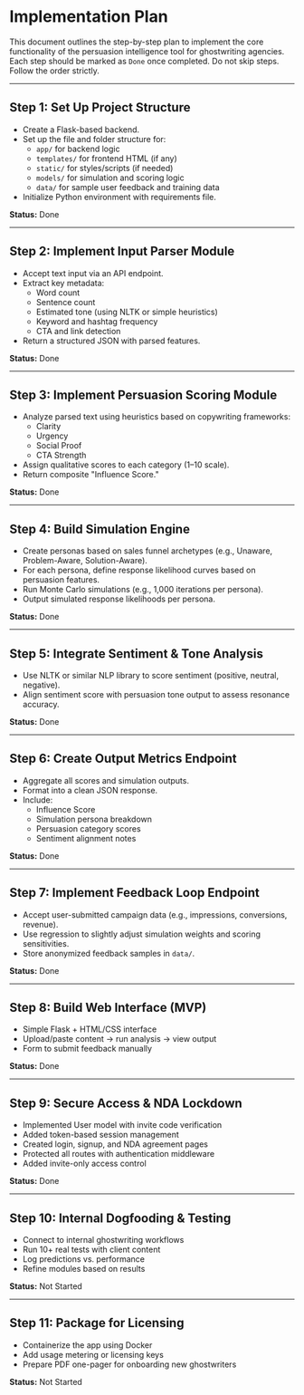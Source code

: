 # Implementation Plan

This document outlines the step-by-step plan to implement the core functionality of the persuasion intelligence tool for ghostwriting agencies. Each step should be marked as `Done` once completed. Do not skip steps. Follow the order strictly.

---

## Step 1: Set Up Project Structure

- Create a Flask-based backend.
- Set up the file and folder structure for:
  - `app/` for backend logic
  - `templates/` for frontend HTML (if any)
  - `static/` for styles/scripts (if needed)
  - `models/` for simulation and scoring logic
  - `data/` for sample user feedback and training data
- Initialize Python environment with requirements file.

**Status:** Done

---

## Step 2: Implement Input Parser Module

- Accept text input via an API endpoint.
- Extract key metadata:
  - Word count
  - Sentence count
  - Estimated tone (using NLTK or simple heuristics)
  - Keyword and hashtag frequency
  - CTA and link detection
- Return a structured JSON with parsed features.

**Status:** Done

---

## Step 3: Implement Persuasion Scoring Module

- Analyze parsed text using heuristics based on copywriting frameworks:
  - Clarity
  - Urgency
  - Social Proof
  - CTA Strength
- Assign qualitative scores to each category (1–10 scale).
- Return composite "Influence Score."

**Status:** Done

---

## Step 4: Build Simulation Engine

- Create personas based on sales funnel archetypes (e.g., Unaware, Problem-Aware, Solution-Aware).
- For each persona, define response likelihood curves based on persuasion features.
- Run Monte Carlo simulations (e.g., 1,000 iterations per persona).
- Output simulated response likelihoods per persona.

**Status:** Done

---

## Step 5: Integrate Sentiment & Tone Analysis

- Use NLTK or similar NLP library to score sentiment (positive, neutral, negative).
- Align sentiment score with persuasion tone output to assess resonance accuracy.

**Status:** Done

---

## Step 6: Create Output Metrics Endpoint

- Aggregate all scores and simulation outputs.
- Format into a clean JSON response.
- Include:
  - Influence Score
  - Simulation persona breakdown
  - Persuasion category scores
  - Sentiment alignment notes

**Status:** Done

---

## Step 7: Implement Feedback Loop Endpoint

- Accept user-submitted campaign data (e.g., impressions, conversions, revenue).
- Use regression to slightly adjust simulation weights and scoring sensitivities.
- Store anonymized feedback samples in `data/`.

**Status:** Done

---

## Step 8: Build Web Interface (MVP)

- Simple Flask + HTML/CSS interface
- Upload/paste content → run analysis → view output
- Form to submit feedback manually

**Status:** Done

---

## Step 9: Secure Access & NDA Lockdown

- Implemented User model with invite code verification
- Added token-based session management
- Created login, signup, and NDA agreement pages
- Protected all routes with authentication middleware
- Added invite-only access control

**Status:** Done

---

## Step 10: Internal Dogfooding & Testing

- Connect to internal ghostwriting workflows
- Run 10+ real tests with client content
- Log predictions vs. performance
- Refine modules based on results

**Status:** Not Started

---

## Step 11: Package for Licensing

- Containerize the app using Docker
- Add usage metering or licensing keys
- Prepare PDF one-pager for onboarding new ghostwriters

**Status:** Not Started
